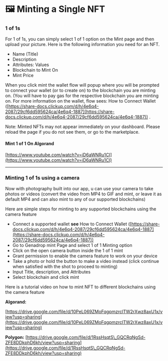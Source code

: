# 🖼 Minting a Single NFT

### 1 of 1s

For 1 of 1s, you can simply select 1 of 1 option on the Mint page and then upload your picture. Here is the following information you need for an NFT.

* Name (Title)
* Description
* Attributes: Values
* Blockchain to Mint On
* Mint Price

When you click mint the wallet flow will popup where you will be prompted to connect your wallet (or to create on) to the blockchain you are minting on. (You will have to pay gas for the respective blockchain you are minting on. For more information on the wallet, flow sees: How to Connect Wallet ([https://share-docs.clickup.com/d/h/4e6q4-2087/29cf6dd595624ca/4e6q4-1887](https://share-docs.clickup.com/d/h/4e6q4-2087/29cf6dd595624ca/4e6q4-1887)) .

Note: Minted NFTs may not appear immediately on your dashboard. Please reload the page if you do not see them, or go to the marketplace.

#### **Mint 1 of 1 On Algorand**

[https://www.youtube.com/watch?v=iD6aWNRu1CI](https://www.youtube.com/watch?v=iD6aWNRu1CI)

***

### Minting 1 of 1s using a camera

Now with photography built into our app, u can use your camera to take photos or videos (convert the video from MP4 to GIF and mint, or leave it as default MP4 and can also mint to any of our supported blockchains)

Here are simple steps for minting to any supported blockchains using the camera feature

* Connect a supported wallet **see** How to Connect Wallet ([https://share-docs.clickup.com/d/h/4e6q4-2087/29cf6dd595624ca/4e6q4-1887](https://share-docs.clickup.com/d/h/4e6q4-2087/29cf6dd595624ca/4e6q4-1887))
* Go to Genadrop mint Page and select 1 of 1 Minting option
* Click on the open camera button inside the 1 of 1 mint
* Grant permission to enable the camera feature to work on your device
* Take a photo or hold the button to make a video instead (click continue when satisfied with the shot to proceed to minting)
* Input Title, description, and Attributes
* Select blockchain and click mint

Here is a tutorial video on how to mint NFT to different blockchains using the camera feature

**Algorand:**

[https://drive.google.com/file/d/10PeL069ZMoFqgpmzrclTW2rXwz8axU1x/view?usp=sharing](https://drive.google.com/file/d/10PeL069ZMoFqgpmzrclTW2rXwz8axU1x/view?usp=sharing)

**Polygon:** [https://drive.google.com/file/d/1RssHsqtS\_GQCRqNgSd-ZFE8DDkphD6kh/view?usp=sharing](https://drive.google.com/file/d/1RssHsqtS\_GQCRqNgSd-ZFE8DDkphD6kh/view?usp=sharing)
